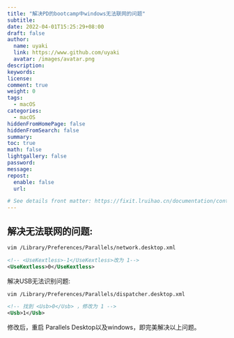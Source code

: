 ```yaml
---
title: "解决PD的bootcamp中windows无法联网的问题"
subtitle: 
date: 2022-04-01T15:25:29+08:00
draft: false
author:
  name: uyaki
  link: https://www.github.com/uyaki
  avatar: /images/avatar.png
description:
keywords: 
license:
comment: true
weight: 0
tags:
  - macOS 
categories:
  - macOS
hiddenFromHomePage: false
hiddenFromSearch: false
summary:
toc: true
math: false
lightgallery: false
password:
message:
repost:
  enable: false
  url: 

# See details front matter: https://fixit.lruihao.cn/documentation/content-management/introduction/#front-matter
---
```


<!--more-->
## 解决无法联网的问题:

```sh
vim /Library/Preferences/Parallels/network.desktop.xml
```

```xml
<!-- <UseKextless>-1</UseKextless>改为 1-->
<UseKextless>0</UseKextless>
```


解决USB无法识别问题:
```sh
vim /Library/Preferences/Parallels/dispatcher.desktop.xml
```
```xml
<!-- 找到 <Usb>0</Usb> ，修改为 1 -->
<Usb>1</Usb>
```

修改后，重启 Parallels Desktop以及windows，即完美解决以上问题。